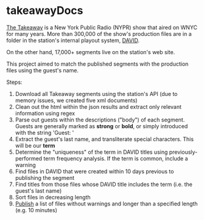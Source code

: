 # takeawayDocs
[The Takeaway](https://www.wnycstudios.org/podcasts/takeaway) is a New York Public Radio (NYPR) show that aired on WNYC for many years.
More than 300,000 of the show's production files are in a folder in the station's internal playout system, [DAVID](https://www.davidsystems.com/).

On the other hand, 17,000+ segments live on the station's web site.

This project aimed to match the published segments with the production files using the guest's name.

Steps:

1. Download all Takeaway segments using the station's API (due to memory issues, we created five xml documents)
2. Clean out the html within the json results and extract only relevant information using regex
3. Parse out guests within the descriptions ("body") of each segment. Guests are generally marked as **strong** or **bold**, or simply introduced with the string 'Guest: '
4. Extract the guest's last name, and transliterate special characters. This will be our **term**
5. Determine the "uniqueness" of the term in DAVID titles using previously-performed term frequency analysis. If the term is common, include a warning
6. Find files in DAVID that were created within 10 days previous to publishing the segment
7. Find titles from those files whose DAVID title includes the term (i.e. the guest's last name)
8. Sort files in decreasing length
9. [Publish](https://marcossueiro.github.io/takeawayDocs/) a list of files without warnings and longer than a specified length (e.g. 10 minutes)
